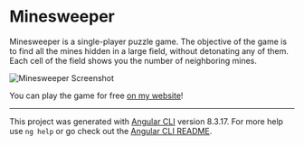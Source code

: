 # Minesweeper

Minesweeper is a single-player puzzle game. The objective of the game is to find all the mines 
hidden in a large field, without detonating any of them. Each cell of the field shows you the number
of neighboring mines. 

![Minesweeper Screenshot](https://i.imgur.com/YAxVU9b.png)

You can play the game for free [on my website](https://jfhr.de/minesweeper)! 

----
This project was generated with [Angular CLI](https://github.com/angular/angular-cli) version 8.3.17.
For more help use `ng help` or go check out the [Angular CLI README](https://github.com/angular/angular-cli/blob/master/README.md).
